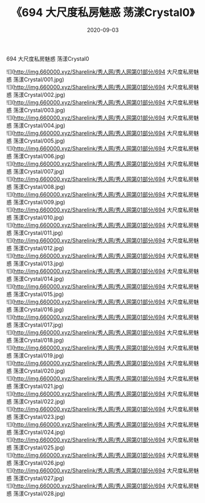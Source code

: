 ﻿---
layout: post
title:  《694 大尺度私房魅惑 荡漾Crystal0》
date:   2020-09-03
img: http://img.660000.xyz/Sharelink/秀人网/秀人网第01部分/694 大尺度私房魅惑 荡漾Crystal0/000.jpg
categories: [美女, 清纯, 唯美]
---

694 大尺度私房魅惑 荡漾Crystal0

  ![](http://img.660000.xyz/Sharelink/秀人网/秀人网第01部分/694 大尺度私房魅惑 荡漾Crystal/001.jpg) <br> ![](http://img.660000.xyz/Sharelink/秀人网/秀人网第01部分/694 大尺度私房魅惑 荡漾Crystal/002.jpg) <br> ![](http://img.660000.xyz/Sharelink/秀人网/秀人网第01部分/694 大尺度私房魅惑 荡漾Crystal/003.jpg) <br> ![](http://img.660000.xyz/Sharelink/秀人网/秀人网第01部分/694 大尺度私房魅惑 荡漾Crystal/004.jpg) <br> ![](http://img.660000.xyz/Sharelink/秀人网/秀人网第01部分/694 大尺度私房魅惑 荡漾Crystal/005.jpg) <br> ![](http://img.660000.xyz/Sharelink/秀人网/秀人网第01部分/694 大尺度私房魅惑 荡漾Crystal/006.jpg) <br> ![](http://img.660000.xyz/Sharelink/秀人网/秀人网第01部分/694 大尺度私房魅惑 荡漾Crystal/007.jpg) <br> ![](http://img.660000.xyz/Sharelink/秀人网/秀人网第01部分/694 大尺度私房魅惑 荡漾Crystal/008.jpg) <br> ![](http://img.660000.xyz/Sharelink/秀人网/秀人网第01部分/694 大尺度私房魅惑 荡漾Crystal/009.jpg) <br> ![](http://img.660000.xyz/Sharelink/秀人网/秀人网第01部分/694 大尺度私房魅惑 荡漾Crystal/010.jpg) <br> ![](http://img.660000.xyz/Sharelink/秀人网/秀人网第01部分/694 大尺度私房魅惑 荡漾Crystal/011.jpg) <br> ![](http://img.660000.xyz/Sharelink/秀人网/秀人网第01部分/694 大尺度私房魅惑 荡漾Crystal/012.jpg) <br> ![](http://img.660000.xyz/Sharelink/秀人网/秀人网第01部分/694 大尺度私房魅惑 荡漾Crystal/013.jpg) <br> ![](http://img.660000.xyz/Sharelink/秀人网/秀人网第01部分/694 大尺度私房魅惑 荡漾Crystal/014.jpg) <br> ![](http://img.660000.xyz/Sharelink/秀人网/秀人网第01部分/694 大尺度私房魅惑 荡漾Crystal/015.jpg) <br> ![](http://img.660000.xyz/Sharelink/秀人网/秀人网第01部分/694 大尺度私房魅惑 荡漾Crystal/016.jpg) <br> ![](http://img.660000.xyz/Sharelink/秀人网/秀人网第01部分/694 大尺度私房魅惑 荡漾Crystal/017.jpg) <br> ![](http://img.660000.xyz/Sharelink/秀人网/秀人网第01部分/694 大尺度私房魅惑 荡漾Crystal/018.jpg) <br> ![](http://img.660000.xyz/Sharelink/秀人网/秀人网第01部分/694 大尺度私房魅惑 荡漾Crystal/019.jpg) <br> ![](http://img.660000.xyz/Sharelink/秀人网/秀人网第01部分/694 大尺度私房魅惑 荡漾Crystal/020.jpg) <br> ![](http://img.660000.xyz/Sharelink/秀人网/秀人网第01部分/694 大尺度私房魅惑 荡漾Crystal/021.jpg) <br> ![](http://img.660000.xyz/Sharelink/秀人网/秀人网第01部分/694 大尺度私房魅惑 荡漾Crystal/022.jpg) <br> ![](http://img.660000.xyz/Sharelink/秀人网/秀人网第01部分/694 大尺度私房魅惑 荡漾Crystal/023.jpg) <br> ![](http://img.660000.xyz/Sharelink/秀人网/秀人网第01部分/694 大尺度私房魅惑 荡漾Crystal/024.jpg) <br> ![](http://img.660000.xyz/Sharelink/秀人网/秀人网第01部分/694 大尺度私房魅惑 荡漾Crystal/025.jpg) <br> ![](http://img.660000.xyz/Sharelink/秀人网/秀人网第01部分/694 大尺度私房魅惑 荡漾Crystal/026.jpg) <br> ![](http://img.660000.xyz/Sharelink/秀人网/秀人网第01部分/694 大尺度私房魅惑 荡漾Crystal/027.jpg) <br> ![](http://img.660000.xyz/Sharelink/秀人网/秀人网第01部分/694 大尺度私房魅惑 荡漾Crystal/028.jpg) <br>